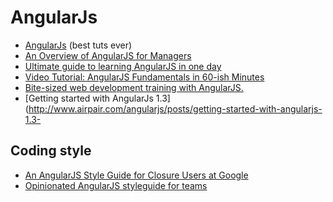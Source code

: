 # AngularJs

- [AngularJs](http://angularjs.org/) (best tuts ever)
- [An Overview of AngularJS for Managers](http://fifod.com/an-overview-of-anagularjs-for-managers/?utm_source=javascriptweekly&utm_medium=email)
- [Ultimate guide to learning AngularJS in one day](http://toddmotto.com/ultimate-guide-to-learning-angular-js-in-one-day/)
- [Video Tutorial: AngularJS Fundamentals in 60-ish Minutes](http://weblogs.asp.net/dwahlin/archive/2013/04/12/video-tutorial-angularjs-fundamentals-in-60-ish-minutes.aspx)
- [Bite-sized web development training with AngularJS.](https://egghead.io/)
- [Getting started with AngularJs 1.3](http://www.airpair.com/angularjs/posts/getting-started-with-angularjs-1.3-

## Coding style

- [An AngularJS Style Guide for Closure Users at Google](https://google-styleguide.googlecode.com/svn/trunk/angularjs-google-style.html)
- [Opinionated AngularJS styleguide for teams](http://toddmotto.com/opinionated-angular-js-styleguide-for-teams/)
